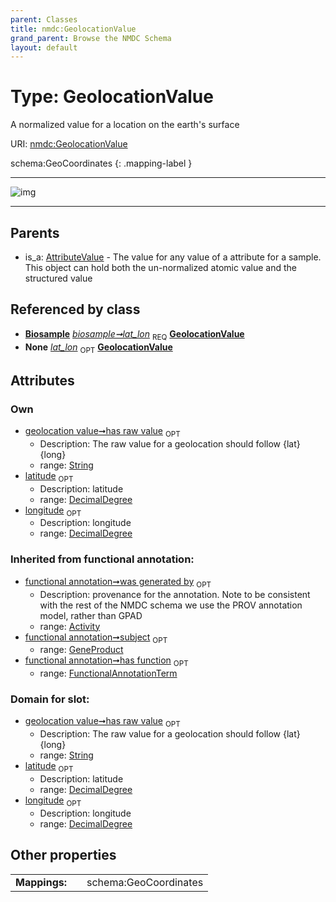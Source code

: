 ```yaml
---
parent: Classes
title: nmdc:GeolocationValue
grand_parent: Browse the NMDC Schema
layout: default
---
```


# Type: GeolocationValue


A normalized value for a location on the earth's surface

URI: [nmdc:GeolocationValue](https://microbiomedata/meta/GeolocationValue)

schema:GeoCoordinates
{: .mapping-label }


---

![img](http://yuml.me/diagram/nofunky;dir:TB/class/[Biosample]++-%20lat_lon%201..1%3E[GeolocationValue%7Clatitude:decimal_degree%20%3F;longitude:decimal_degree%20%3F;has_raw_value:string%20%3F],[Biosample]++-%20lat_lon(i)%200..1%3E[GeolocationValue],[AttributeValue]%5E-[GeolocationValue],[Biosample],[AttributeValue],[Activity])

---


## Parents

 *  is_a: [AttributeValue](AttributeValue.md) - The value for any value of a attribute for a sample. This object can hold both the un-normalized atomic value and the structured value

## Referenced by class

 *  **[Biosample](Biosample.md)** *[biosample➞lat_lon](biosample_lat_lon.md)*  <sub>REQ</sub>  **[GeolocationValue](GeolocationValue.md)**
 *  **None** *[lat_lon](lat_lon.md)*  <sub>OPT</sub>  **[GeolocationValue](GeolocationValue.md)**

## Attributes


### Own

 * [geolocation value➞has raw value](geolocation_value_has_raw_value.md)  <sub>OPT</sub>
    * Description: The raw value for a  geolocation should follow {lat} {long}
    * range: [String](types/String.md)
 * [latitude](latitude.md)  <sub>OPT</sub>
    * Description: latitude
    * range: [DecimalDegree](types/DecimalDegree.md)
 * [longitude](longitude.md)  <sub>OPT</sub>
    * Description: longitude
    * range: [DecimalDegree](types/DecimalDegree.md)

### Inherited from functional annotation:

 * [functional annotation➞was generated by](functional_annotation_was_generated_by.md)  <sub>OPT</sub>
    * Description: provenance for the annotation. Note to be consistent with the rest of the NMDC schema we use the PROV annotation model, rather than GPAD
    * range: [Activity](Activity.md)
 * [functional annotation➞subject](functional_annotation_subject.md)  <sub>OPT</sub>
    * range: [GeneProduct](GeneProduct.md)
 * [functional annotation➞has function](functional_annotation_has_function.md)  <sub>OPT</sub>
    * range: [FunctionalAnnotationTerm](FunctionalAnnotationTerm.md)

### Domain for slot:

 * [geolocation value➞has raw value](geolocation_value_has_raw_value.md)  <sub>OPT</sub>
    * Description: The raw value for a  geolocation should follow {lat} {long}
    * range: [String](types/String.md)
 * [latitude](latitude.md)  <sub>OPT</sub>
    * Description: latitude
    * range: [DecimalDegree](types/DecimalDegree.md)
 * [longitude](longitude.md)  <sub>OPT</sub>
    * Description: longitude
    * range: [DecimalDegree](types/DecimalDegree.md)

## Other properties

|  |  |  |
| --- | --- | --- |
| **Mappings:** | | schema:GeoCoordinates |

